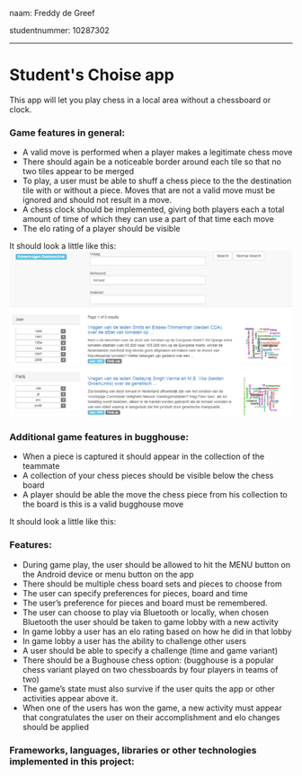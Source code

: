 naam: Freddy de Greef

studentnummer: 10287302
*********************


# Student's Choise app

This app will let you play chess in a local area without a chessboard or clock. 

### Game features in general:

- A valid move is performed when a player makes a legitimate chess move
- There should again be a noticeable border around each tile so that no two tiles appear to be merged
- To play, a user must be able to shuff a chess piece to the the destination tile with or without a piece. Moves that are not a valid move must be ignored and should not result in a move.
- A chess clock should be implemented, giving both players each a total amount of time of which they can use a part of that time each move
- The elo rating of a player should be visible

It should look a little like this: 
![Image bluetoothgame](https://github.com/6366295/uva_zoekmachines/blob/master/images/serp3.png)


### Additional game features in bugghouse:
- When a piece is captured it should appear in the collection of the teammate
- A collection of your chess pieces should be visible below the chess board
- A player should be able the move the chess piece from his collection to the board is this is a valid bugghouse move

It should look a little like this: 


### Features:
- During game play, the user should be allowed to hit the MENU button on the Android device or menu button on the app
- There should be multiple chess board sets and pieces to choose from
- The user can specify preferences for pieces, board and time
- The user’s preference for pieces and board must be remembered.
- The user can choose to play via Bluetooth or locally, when chosen Bluetooth the user should be taken to game lobby with a new activity
- In game lobby a user has an elo rating based on how he did in that lobby
- In game lobby a user has the ability to challenge other users
- A user should be able to specify a challenge (time and game variant)
- There should be a Bughouse chess option: (bugghouse is a popular chess variant played on two chessboards by four players in teams of two)
- The game’s state must also survive if the user quits the app or other activities appear above it. 
- When one of the users has won the game, a new activity must appear that congratulates the user on their accomplishment and elo changes should be applied



### Frameworks, languages, libraries or other technologies implemented in this project:
    
    

